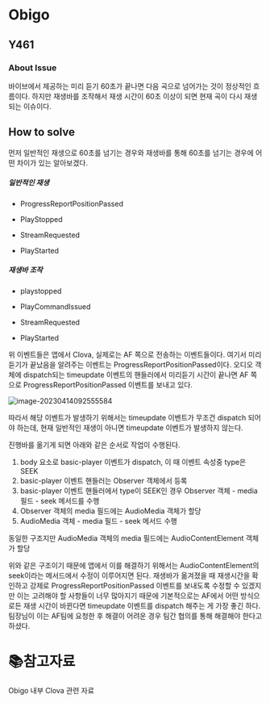 # Obigo

## Y461

### About Issue

바이브에서 제공하는 미리 듣기 60초가 끝나면 다음 곡으로 넘어가는 것이 정상적인 흐름이다. 하지만 재생바를 조작해서 재생 시간이 60초 이상이 되면 현재 곡이 다시 재생되는 이슈이다.

## How to solve

먼저 일반적인 재생으로 60초를 넘기는 경우와 재생바를 통해 60초를 넘기는 경우에 어떤 차이가 있는 알아보겠다.

##### 일반적인 재생

- ProgressReportPositionPassed

- PlayStopped

- StreamRequested

- PlayStarted

##### 재생바 조작

- playstopped
- PlayCommandIssued

- StreamRequested

- PlayStarted

위 이벤트들은 앱에서 Clova, 실제로는 AF 쪽으로 전송하는 이벤트들이다. 여기서 미리듣기가 끝났음을 알려주는 이벤트는 ProgressReportPositionPassed이다. 오디오 객체에 dispatch되는 timeupdate 이벤트의 핸들러에서 미리듣기 시간이 끝나면 AF 쪽으로 ProgressReportPositionPassed 이벤트를 보내고 있다.

![image-20230414092555584](D:\업무문서\Obigo_TIL\md-images\image-20230414092555584.png)	

따라서 해당 이벤트가 발생하기 위해서는 timeupdate 이벤트가 무조건 dispatch 되어야 하는데, 현재 일반적인 재생이 아니면 timeupdate 이벤트가 발생하지 않는다. 

진행바를 옮기게 되면 아래와 같은 순서로 작업이 수행된다.

1. body 요소로 basic-player 이벤트가 dispatch, 이 때 이벤트 속성중 type은 SEEK
2. basic-player 이벤트 핸들러는 Observer 객체에서 등록
3. basic-player 이벤트 핸들러에서 type이 SEEK인 경우 Observer 객체 - media 필드 - seek 메서드를 수행
4. Observer 객체의 media 필드에는 AudioMedia 객체가 할당
5. AudioMedia 객체 - media 필드 - seek 메서드 수행

동일한 구조지만 AudioMedia 객체의 media 필드에는 AudioContentElement 객체가 할당

위와 같은 구조이기 때문에 앱에서 이를 해결하기 위해서는 AudioContentElement의 seek이라는 메서드에서 수정이 이루어지면 된다. 재생바가 옮겨졌을 때 재생시간을 확인하고 강제로 ProgressReportPositionPassed 이벤트를 보내도록 수정할 수 있겠지만 이는 고려해야 할 사항들이 너무 많아지기 때문에 기본적으로는 AF에서 어떤 방식으로든 재생 시간이 바뀐다면 timeupdate 이벤트를 dispatch 해주는 게 가장 좋긴 하다. 팀장님이 이는 AF팀에 요청한 후 해결이 어려운 경우 팀간 협의를 통해 해결해야 한다고 하셨다.

# :books:참고자료

Obigo 내부 Clova 관련 자료